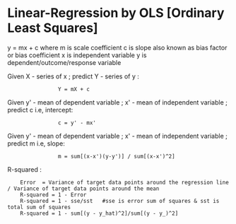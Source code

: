 # Linear-Regression by OLS [Ordinary Least Squares]

y = mx + c 
where 
m is scale coefficient 
c is slope also known as bias factor or bias coefficient
x is independent variable 
y is dependent/outcome/response variable 

Given X - series of x ; predict Y  - series of y  :

                    Y = mX + c

Given y' - mean of dependent variable ; x' - mean of independent variable ; predict c i.e, intercept:

                    c = y' - mx'

Given y' - mean of dependent variable ; x' - mean of independent variable ; predict m i.e, slope:
                    
                    m = sum[(x-x')(y-y')] / sum[(x-x')^2]

R-squared : 

        Error  = Variance of target data points around the regression line / Variance of target data points around the mean
        R-squared = 1 - Error
        R-squared = 1 - sse/sst   #sse is error sum of squares & sst is total sum of squares
        R-squared = 1 - sum[(y - y_hat)^2]/sum[(y - y_)^2]

